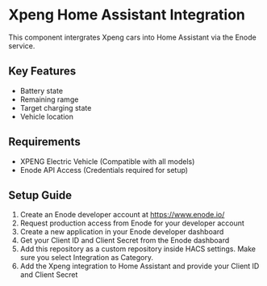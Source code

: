 # Xpeng Home Assistant Integration
This component intergrates Xpeng cars into Home Assistant via the Enode service.

## Key Features
- Battery state
- Remaining ramge
- Target charging state
- Vehicle location

## Requirements
- XPENG Electric Vehicle (Compatible with all models)
- Enode API Access (Credentials required for setup)

## Setup Guide
1. Create an Enode developer account at https://www.enode.io/
2. Request production access from Enode for your developer account
3. Create a new application in your Enode developer dashboard
4. Get your Client ID and Client Secret from the Enode dashboard
5. Add this repository as a custom repository inside HACS settings. Make sure you select Integration as Category.
6. Add the Xpeng integration to Home Assistant and provide your Client ID and Client Secret
